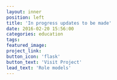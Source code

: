 ```yaml
---
layout: inner
position: left
title: 'In progress updates to be made'
date: 2016-02-20 15:56:00
categories: education
tags:  
featured_image: 
project_link: 
button_icon: 'flask'
button_text: 'Visit Project'
lead_text: 'Role models'
---
```

